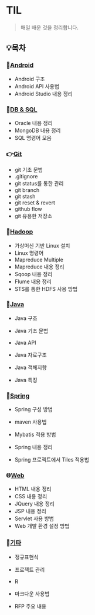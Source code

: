 # TIL

> 매일 배운 것을 정리합니다.

## :bulb:목차

### :iphone:[Android](./Android)

* Android 구조
* Android API 사용법
* Android Studio 내용 정리

### :floppy_disk:[DB & SQL](./DB&SQL)

* Oracle 내용 정리
* MongoDB 내용 정리
* SQL 명령어 모음

### :point_right:[**Git**](./git)

* git 기초 문법
* .gitignore
* git status를 통한 관리
* git branch
* git stash
* git reset & revert
* github flow
* git 유용한 저장소

### :file_folder:[Hadoop](./Hadoop)

* 가상머신 기반 Linux 설치 
* Linux 명령어
* Mapreduce Multiple
* Mapreduce 내용 정리
* Sqoop 내용 정리
* Flume 내용 정리
* STS를 통한 HDFS 사용 방법

### :tea:[Java](./Java)

* Java 구조

* Java 기초 문법
* Java API
* Java 자료구조
* Java 객체지향 
* Java 특징

### :leaves:[Spring](./Spring)

* Spring 구성 방법

* maven 사용법
* Mybatis 적용 방법
* Spring 내용 정리
* Spring 프로젝트에서 Tiles 적용법

### :globe_with_meridians:[Web](./Web)

* HTML 내용 정리
* CSS 내용 정리
* JQuery 내용 정리
* JSP 내용 정리
* Servlet 사용 방법
* Web 개발 환경 설정 방법

### :memo:[기타](./기타)

* 정규표현식
* 프로젝트 관리
* R
* 마크다운 사용법

* RFP 주요 내용